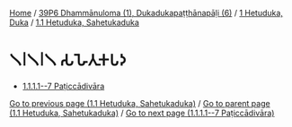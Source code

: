 
[Home](/) / [39P6 Dhammānuloma (1), Dukadukapaṭṭhānapāḷi (6)](../../../39P6.md) / [1 Hetuduka, Duka](../../1.md) / [1.1 Hetuduka, Sahetukaduka](../1.1.md)

# 𑁧𑁇𑁧𑁇𑁧 𑀲𑀳𑁂𑀢𑀼𑀓𑀧𑀤

* [1.1.1.1--7 Paṭiccādivāra](1.1.1/1.1.1.1--7.md)

[Go to previous page (1.1 Hetuduka, Sahetukaduka)](../1.1.md) / [Go to parent page (1.1 Hetuduka, Sahetukaduka)](../1.1.md) / [Go to next page (1.1.1.1--7 Paṭiccādivāra)](1.1.1/1.1.1.1--7.md)


